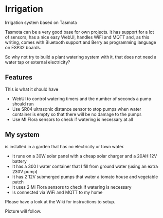 # Irrigation
Irrigation system based on Tasmota

Tasmota can be a very good base for own projects. It has support for a lot of sensors, has a nice easy WebUI, handles WiFi and MQTT and, as this writing, comes with Bluetooth support and Berry as programming language on ESP32 boards.

So why not try to build a plant watering system with it, that does not need a water tap or external electricity?

## Features
This is what it should have
+ WebUI to control watering timers and the number of seconds a pump should run
+ Use SR04 ultrasonic distance sensor to stop pumps when water container is empty so that there will be no damage to the pumps
+ Use MI Flora sensors to check if watering is necessary at all

## My system
is installed in a garden that has no electricity or town water.
+ It runs on a 30W solar panel with a cheap solar charger and a 20AH 12V battery
+ It has a 300 l water container that I fill from ground water (using an extra 230V pump)
+ It has 2 12V submerged pumps that water a tomato house and vegetable patch
+ It uses 2 Mi Flora sensors to check if watering is necessary
+ Is connected via WiFi and MQTT to my home

Please have a look at the Wiki for instructions to setup.

Picture will follow.
